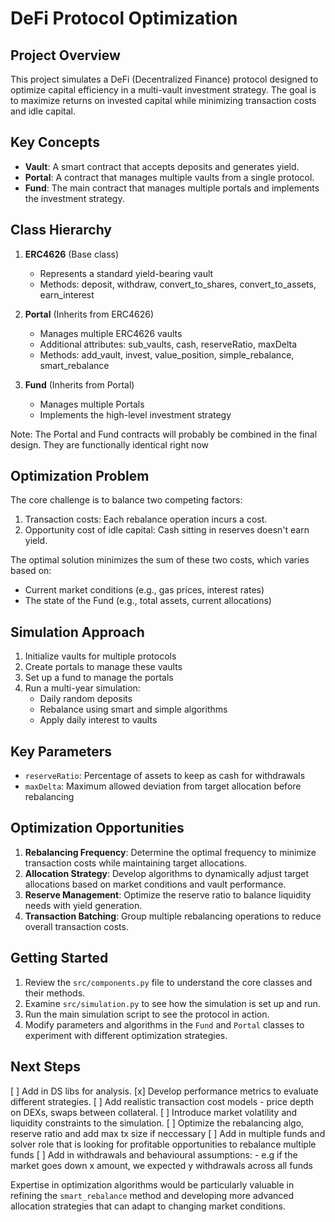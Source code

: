 # DeFi Protocol Optimization

## Project Overview

This project simulates a DeFi (Decentralized Finance) protocol designed to optimize capital efficiency in a multi-vault investment strategy. The goal is to maximize returns on invested capital while minimizing transaction costs and idle capital.

## Key Concepts

- **Vault**: A smart contract that accepts deposits and generates yield.
- **Portal**: A contract that manages multiple vaults from a single protocol.
- **Fund**: The main contract that manages multiple portals and implements the investment strategy.

## Class Hierarchy

1. **ERC4626** (Base class)
   - Represents a standard yield-bearing vault
   - Methods: deposit, withdraw, convert_to_shares, convert_to_assets, earn_interest

2. **Portal** (Inherits from ERC4626)
   - Manages multiple ERC4626 vaults
   - Additional attributes: sub_vaults, cash, reserveRatio, maxDelta
   - Methods: add_vault, invest, value_position, simple_rebalance, smart_rebalance

3. **Fund** (Inherits from Portal)
   - Manages multiple Portals
   - Implements the high-level investment strategy

Note: The Portal and Fund contracts will probably be combined in the final design. They are functionally identical right now

## Optimization Problem

The core challenge is to balance two competing factors:

1. Transaction costs: Each rebalance operation incurs a cost.
2. Opportunity cost of idle capital: Cash sitting in reserves doesn't earn yield.

The optimal solution minimizes the sum of these two costs, which varies based on:
- Current market conditions (e.g., gas prices, interest rates)
- The state of the Fund (e.g., total assets, current allocations)

## Simulation Approach

1. Initialize vaults for multiple protocols
2. Create portals to manage these vaults
3. Set up a fund to manage the portals
4. Run a multi-year simulation:
   - Daily random deposits
   - Rebalance using smart and simple algorithms
   - Apply daily interest to vaults

## Key Parameters

- `reserveRatio`: Percentage of assets to keep as cash for withdrawals
- `maxDelta`: Maximum allowed deviation from target allocation before rebalancing

## Optimization Opportunities

1. **Rebalancing Frequency**: Determine the optimal frequency to minimize transaction costs while maintaining target allocations.
2. **Allocation Strategy**: Develop algorithms to dynamically adjust target allocations based on market conditions and vault performance.
3. **Reserve Management**: Optimize the reserve ratio to balance liquidity needs with yield generation.
4. **Transaction Batching**: Group multiple rebalancing operations to reduce overall transaction costs.

## Getting Started

1. Review the `src/components.py` file to understand the core classes and their methods.
2. Examine `src/simulation.py` to see how the simulation is set up and run.
3. Run the main simulation script to see the protocol in action.
4. Modify parameters and algorithms in the `Fund` and `Portal` classes to experiment with different optimization strategies.

## Next Steps

[ ] Add in DS libs for analysis.
[x] Develop performance metrics to evaluate different strategies.
[ ] Add realistic transaction cost models - price depth on DEXs, swaps between collateral.
[ ] Introduce market volatility and liquidity constraints to the simulation.
[ ] Optimize the rebalancing algo, reserve ratio and add max tx size if neccessary
[ ] Add in multiple funds and solver role that is looking for profitable opportunities to rebalance multiple funds
[ ] Add in withdrawals and behavioural assumptions:
    - e.g if the market goes down x amount, we expected y withdrawals across all funds


Expertise in optimization algorithms would be particularly valuable in refining the `smart_rebalance` method and developing more advanced allocation strategies that can adapt to changing market conditions.